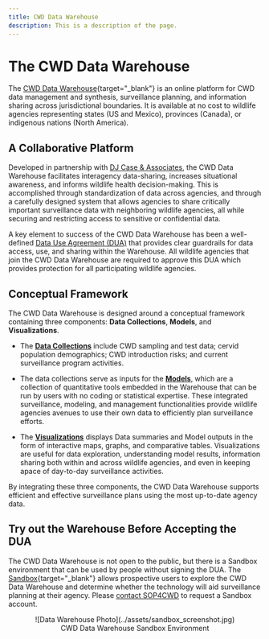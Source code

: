 ```yaml
---
title: CWD Data Warehouse
description: This is a description of the page.
---
```


# The CWD Data Warehouse
The [CWD Data Warehouse](https://cwd-data.org/login){target="_blank"} is an online platform for CWD data management and synthesis, surveillance planning, and information sharing across jurisdictional boundaries. It is available at no cost to wildlife agencies representing states (US and Mexico), provinces (Canada), or indigenous nations (North America). 

## A Collaborative Platform
Developed in partnership with <a href="https://djcase.com/" target="_blank">DJ Case & Associates</a>, the CWD Data Warehouse facilitates interagency data-sharing, increases situational awareness, and informs wildlife health decision-making. This is accomplished through standardization of data across agencies, and through a carefully designed system that allows agencies to share critically important surveillance data with neighboring wildlife agencies, all while securing and restricting access to sensitive or confidential data. 

A key element to success of the CWD Data Warehouse has been a well-defined [Data Use Agreement (DUA)](SupportingDocuments.md) that provides clear guardrails for data access, use, and sharing within the Warehouse. All wildlife agencies that join the CWD Data Warehouse are required to approve this DUA which provides protection for all participating wildlife agencies.

## Conceptual Framework
The CWD Data Warehouse is designed around a conceptual framework containing three components: **Data Collections**, **Models**, and **Visualizations**.

* The [**Data Collections**](DataCollections.md) include CWD sampling and test data; cervid population demographics; CWD introduction risks; and current surveillance program activities.

* The data collections serve as inputs for the [**Models**](models\index.md), which are a collection of quantitative tools embedded in the Warehouse that can be run by users with no coding or statistical expertise. These integrated surveillance, modeling, and management functionalities provide wildlife agencies avenues to use their own data to efficiently plan surveillance efforts.

* The [**Visualizations**](Vizualizations.md) displays Data summaries and Model outputs in the form of interactive maps, graphs, and comparative tables. Visualizations are useful for data exploration, understanding model results, information sharing both within and across wildlife agencies, and even in keeping apace of day-to-day surveillance activities.

By integrating these three components, the CWD Data Warehouse supports efficient and effective surveillance plans using the most up-to-date agency data.


## Try out the Warehouse Before Accepting the DUA
The CWD Data Warehouse is not open to the public, but there is a Sandbox environment that can be used by people without signing the DUA. The [Sandbox](https://test.cwd-data.org/login){target="_blank"} allows prospective users to explore the CWD Data Warehouse and determine whether the technology will aid surveillance planning at their agency. Please [contact SOP4CWD](../contact.md) to request a Sandbox account.


<center>![Data Warehouse Photo](../assets/sandbox_screenshot.jpg)
<figcaption>CWD Data Warehouse Sandbox Environment</figcaption></center>